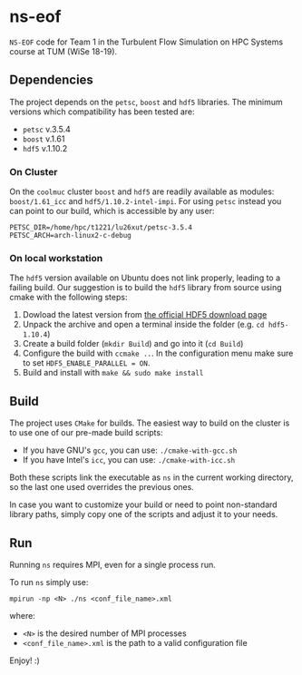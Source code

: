 # ns-eof
`NS-EOF` code for Team 1 in the Turbulent Flow Simulation on HPC Systems course at TUM (WiSe 18-19).

## Dependencies
The project depends on the `petsc`, `boost` and `hdf5` libraries. The minimum versions which compatibility has been tested are:
- `petsc` v.3.5.4
- `boost` v.1.61
- `hdf5` v.1.10.2
### On Cluster
On the `coolmuc` cluster `boost` and `hdf5` are readily available as modules: `boost/1.61_icc` and `hdf5/1.10.2-intel-impi`.
For using `petsc` instead you can point to our build, which is accessible by any user:
```
PETSC_DIR=/home/hpc/t1221/lu26xut/petsc-3.5.4
PETSC_ARCH=arch-linux2-c-debug
```
### On local workstation
The `hdf5` version available on Ubuntu does not link properly, leading to a failing build.
Our suggestion is to build the `hdf5` library from source using cmake with the following steps:
1. Dowload the latest version from [the official HDF5 download page](https://www.hdfgroup.org/downloads/hdf5/source-code/)
2. Unpack the archive and open a terminal inside the folder (e.g. `cd hdf5-1.10.4`)
3. Create a build folder (`mkdir Build`) and go into it (`cd Build`)
4. Configure the build with `ccmake ..`. In the configuration menu make sure to set `HDF5_ENABLE_PARALLEL = ON`.
5. Build and install with `make && sudo make install`

## Build
The project uses `CMake` for builds.
The easiest way to build on the cluster is to use one of our pre-made build scripts:
- If you have GNU's `gcc`, you can use: `./cmake-with-gcc.sh`
- If you have Intel's `icc`, you can use: `./cmake-with-icc.sh`

Both these scripts link the executable as `ns` in the current working directory, so the last one used overrides the previous ones.

In case you want to customize your build or need to point non-standard library paths, simply copy one of the scripts and adjust it to your needs.

## Run
Running `ns` requires MPI, even for a single process run.

To run `ns` simply use:
```
mpirun -np <N> ./ns <conf_file_name>.xml
```
where:
- `<N>` is the desired number of MPI processes
- `<conf_file_name>.xml` is the path to a valid configuration file

Enjoy! :)

